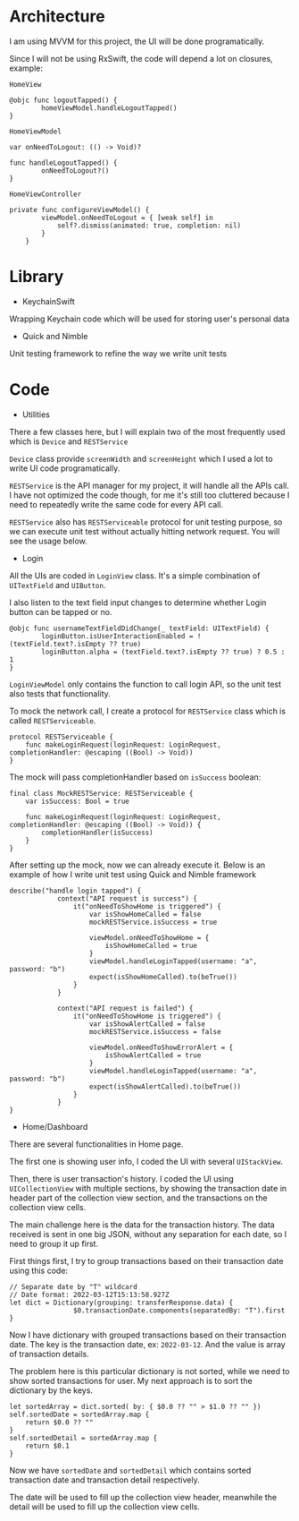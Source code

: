 # Architecture

I am using MVVM for this project, the UI will be done programatically.

Since I will not be using RxSwift, the code will depend a lot on closures, example:

`HomeView`

```
@objc func logoutTapped() {
		homeViewModel.handleLogoutTapped()
}
```

`HomeViewModel`

```
var onNeedToLogout: (() -> Void)?

func handleLogoutTapped() {
		onNeedToLogout?()
}

```

`HomeViewController`

```
private func configureViewModel() {
		viewModel.onNeedToLogout = { [weak self] in
			self?.dismiss(animated: true, completion: nil)
		}
	}
```


# Library

- KeychainSwift 

Wrapping Keychain code which will be used for storing user's personal data

- Quick and Nimble

Unit testing framework to refine the way we write unit tests

# Code

- Utilities

There a few classes here, but I will explain two of the most frequently used which is `Device` and `RESTService`

`Device` class provide `screenWidth` and `screenHeight` which I used a lot to write UI code programatically.

`RESTService` is the API manager for my project, it will handle all the APIs call. 
I have not optimized the code though, for me it's still too cluttered because I need to repeatedly write the same code for every API call.

`RESTService` also has `RESTServiceable` protocol for unit testing purpose, so we can execute unit test without actually hitting network request. You will see the usage below.

- Login

All the UIs are coded in `LoginView` class. It's a simple combination of `UITextField` and `UIButton`.

I also listen to the text field input changes to determine whether Login button can be tapped or no.

```
@objc func usernameTextFieldDidChange(_ textField: UITextField) {
		loginButton.isUserInteractionEnabled = !(textField.text?.isEmpty ?? true)
		loginButton.alpha = (textField.text?.isEmpty ?? true) ? 0.5 : 1
}
```

`LoginViewModel` only contains the function to call login API, so the unit test also tests that functionality. 

To mock the network call, I create a protocol for `RESTService` class which is called `RESTServiceable`.

```
protocol RESTServiceable {
	func makeLoginRequest(loginRequest: LoginRequest, completionHandler: @escaping ((Bool) -> Void))
}

```

The mock will pass completionHandler based on `isSuccess` boolean:

```
final class MockRESTService: RESTServiceable {
	var isSuccess: Bool = true
	
	func makeLoginRequest(loginRequest: LoginRequest, completionHandler: @escaping ((Bool) -> Void)) {
		completionHandler(isSuccess)
	}
}

```

After setting up the mock, now we can already execute it. Below is an example of how I write unit test using Quick and Nimble framework

```
describe("handle login tapped") {
			context("API request is success") {
				it("onNeedToShowHome is triggered") {
					var isShowHomeCalled = false
					mockRESTService.isSuccess = true
					
					viewModel.onNeedToShowHome = {
						isShowHomeCalled = true
					}
					viewModel.handleLoginTapped(username: "a", password: "b")
					expect(isShowHomeCalled).to(beTrue())
				}
			}
			
			context("API request is failed") {
				it("onNeedToShowHome is triggered") {
					var isShowAlertCalled = false
					mockRESTService.isSuccess = false
					
					viewModel.onNeedToShowErrorAlert = {
						isShowAlertCalled = true
					}
					viewModel.handleLoginTapped(username: "a", password: "b")
					expect(isShowAlertCalled).to(beTrue())
				}
			}
}
```

- Home/Dashboard

There are several functionalities in Home page. 

The first one is showing user info, I coded the UI with several `UIStackView`.

Then, there is user transaction's history. I coded the UI using `UICollectionView` with multiple sections, by showing the transaction date in header part of the collection view section, and the transactions on the collection view cells.

The main challenge here is the data for the transaction history. The data received is sent in one big JSON, without any separation for each date, so I need to group it up first.

First things first, I try to group transactions based on their transaction date using this code:

```
// Separate date by "T" wildcard
// Date format: 2022-03-12T15:13:58.927Z
let dict = Dictionary(grouping: transferResponse.data) {
				$0.transactionDate.components(separatedBy: "T").first
}
```

Now I have dictionary with grouped transactions based on their transaction date. The key is the transaction date, ex: `2022-03-12`. And the value is array of transaction details. 

The problem here is this particular dictionary is not sorted, while we need to show sorted transactions for user. My next approach is to sort the dictionary by the keys.

```
let sortedArray = dict.sorted( by: { $0.0 ?? "" > $1.0 ?? "" })
self.sortedDate = sortedArray.map {
	return $0.0 ?? ""
}
self.sortedDetail = sortedArray.map {
	return $0.1
}
```

Now we have `sortedDate` and `sortedDetail` which contains sorted transaction date and transaction detail respectively.

The date will be used to fill up the collection view header, meanwhile the detail will be used to fill up the collection view cells.